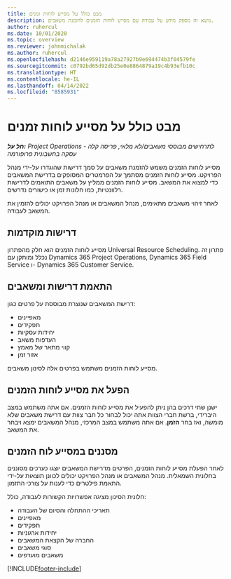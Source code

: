 ```yaml
---
title: מבט כולל על מסייע לוחות זמנים
description: נושא זה מספק מידע על עבודה עם מסייע לוחות הזמנים להזמנת משאבים.
author: ruhercul
ms.date: 10/01/2020
ms.topic: overview
ms.reviewer: johnmichalak
ms.author: ruhercul
ms.openlocfilehash: d2146e959119a78a27927b9e694474b3f04579fe
ms.sourcegitcommit: c0792bd65d92db25e0e8864879a19c4b93efb10c
ms.translationtype: HT
ms.contentlocale: he-IL
ms.lasthandoff: 04/14/2022
ms.locfileid: "8585931"
---
```

# <a name="schedule-assistant-overview"></a>מבט כולל על מסייע לוחות זמנים

_**חל על:** Project Operations לתרחישים מבוססי משאבים/לא מלאי, פריסה קלה - עסקה בחשבונית פרופורמה_

מסייע לוחות הזמנים משמש להזמנת משאבים על סמך דרישות שהוגדרו על-ידי מנהל הפרויקט. מסייע לוחות הזמנים מסתמך על הפרמטרים המסופקים בדרישת המשאבים כדי למצוא את המשאב. מסייע לוחות הזמנים ממליץ על משאבים התואמים לדרישות רלוונטיות, כמו חלונות זמן או כישורים נדרשים.

לאחר זיהוי משאבים מתאימים, מנהל המשאבים או מנהל הפרויקט יכולים להזמין את המשאב לעבודה.

## <a name="prerequisites"></a>דרישות מוקדמות

מסייע לוחות הזמנים הוא חלק מהפתרון Universal Resource Scheduling. פתרון זה נכלל ומותקן עם Dynamics 365 Project Operations, Dynamics 365 Field Service ו- Dynamics 365 Customer Service.

## <a name="matching-requirements-and-resources"></a>התאמת דרישות ומשאבים

דרישת המשאבים שנוצרת מבוססת על פרטים כגון:

-   מאפיינים
-   תפקידים
-   יחידות עסקיות
-   העדפות משאב
-   קווי מתאר של מאמץ
-   אזור זמן

מסייע לוחות הזמנים משתמש בפרטים אלה לסינון משאבים.

## <a name="launch-the-schedule-assistant"></a>הפעל את מסייע לוחות הזמנים

ישנן שתי דרכים בהן ניתן להפעיל את מסייע לוחות הזמנים. אם אתה משתמש במצב היברידי, ברשת חברי הצוות אתה יכול לבחור כל חבר צוות עם דרישת משאבים שלא מומשה, ואז בחר **הזמן**. אם אתה משתמש במצב המרכזי, מנהל המשאבים ימצא ויבחר את המשאב.

## <a name="schedule-assistant-filters"></a>מסננים במסייע לוח הזמנים

לאחר הפעלת מסייע לוחות הזמנים, הפרטים מדרישת המשאבים יוצגו כערכים מסוננים בחלונית השמאלית. מנהל המשאבים או מנהל הפרויקט יכולים לכוונן תוצאות על-ידי התאמת פילטרים כדי לענות על צורכי התזמון.

חלונית הסינון מציגה אפשרויות הקשורות לעבודה, כולל:

-   תאריכי ההתחלה והסיום של העבודה
-   מאפיינים
-   תפקידים
-   יחידות ארגוניות
-   החברה של הקצאת המשאבים
-   סוגי משאבים‬
-   משאבים מועדפים


[!INCLUDE[footer-include](../includes/footer-banner.md)]